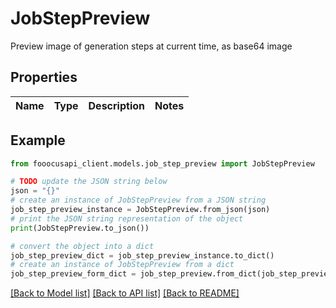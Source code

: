 # JobStepPreview

Preview image of generation steps at current time, as base64 image

## Properties

Name | Type | Description | Notes
------------ | ------------- | ------------- | -------------

## Example

```python
from fooocusapi_client.models.job_step_preview import JobStepPreview

# TODO update the JSON string below
json = "{}"
# create an instance of JobStepPreview from a JSON string
job_step_preview_instance = JobStepPreview.from_json(json)
# print the JSON string representation of the object
print(JobStepPreview.to_json())

# convert the object into a dict
job_step_preview_dict = job_step_preview_instance.to_dict()
# create an instance of JobStepPreview from a dict
job_step_preview_form_dict = job_step_preview.from_dict(job_step_preview_dict)
```
[[Back to Model list]](../README.md#documentation-for-models) [[Back to API list]](../README.md#documentation-for-api-endpoints) [[Back to README]](../README.md)


